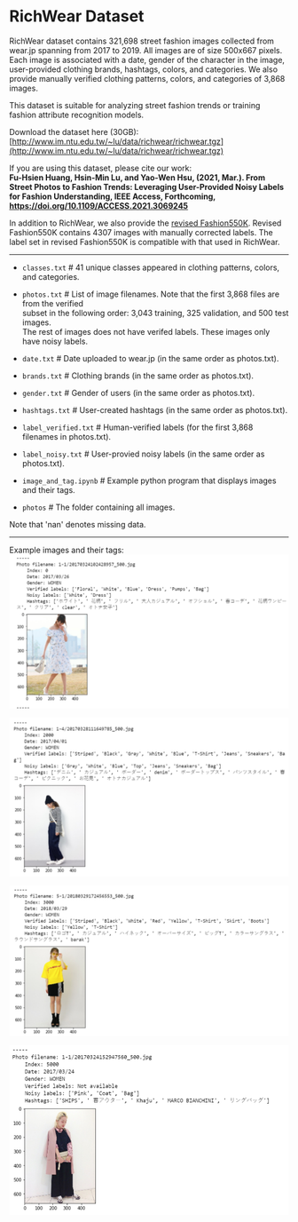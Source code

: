RichWear Dataset
=================
RichWear dataset contains 321,698 street fashion images collected from wear.jp spanning from 2017 to 2019. All images are of size 500x667 pixels. Each image is associated with a date, gender of the character in the image, user-provided clothing brands, hashtags, colors, and categories. We also provide manually verified clothing patterns, colors, and categories of 3,868 images. 

This dataset is suitable for analyzing street fashion trends or training fashion attribute recognition models. 

Download the dataset here (30GB): [http://www.im.ntu.edu.tw/~lu/data/richwear/richwear.tgz](http://www.im.ntu.edu.tw/~lu/data/richwear/richwear.tgz)

If you are using this dataset, please cite our work: <br>
**Fu-Hsien Huang, Hsin-Min Lu, and Yao-Wen Hsu, (2021, Mar.). From Street Photos to Fashion Trends: Leveraging User-Provided Noisy Labels for Fashion Understanding, IEEE Access, Forthcoming, https://doi.org/10.1109/ACCESS.2021.3069245**

In addition to RichWear, we also provide the [revised Fashion550K](https://github.com/hsinmin/fashion550k). Revised Fashion550K contains 4307 images with manually corrected labels. The label set in revised Fashion550K is compatible with that used in RichWear. 

----

* `classes.txt`           # 41 unique classes appeared in clothing patterns, colors, and categories.

* `photos.txt`            # List of image filenames. Note that the first 3,868 files are from the verified\
                            subset in the following order: 3,043 training, 325 validation, and 500 test images. \
                            The rest of images does not have verifed labels. These images only have noisy labels.

* `date.txt`              # Date uploaded to wear.jp (in the same order as photos.txt).

* `brands.txt`            # Clothing brands (in the same order as photos.txt).

* `gender.txt`            # Gender of users (in the same order as photos.txt).

* `hashtags.txt`          # User-created hashtags (in the same order as photos.txt).

* `label_verified.txt`    # Human-verified labels (for the first 3,868 filenames in photos.txt).

* `label_noisy.txt`       # User-provied noisy labels (in the same order as photos.txt).

* `image_and_tag.ipynb`   # Example python program that displays images and their tags.

* `photos`                # The folder containing all images.

Note that 'nan' denotes missing data.

----
Example images and their tags:
![Example 0](examples/photo0.png)

![Example 2000](examples/photo2000.png)

![Example 3000](examples/photo3000.png)

![Example 5000](examples/photo5000.png)
 
 
